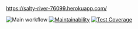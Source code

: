 https://salty-river-76099.herokuapp.com/

![Main workflow](https://github.com/ShagalovNick/php-project-lvl3/workflows/Main%20workflow/badge.svg)
[![Maintainability](https://api.codeclimate.com/v1/badges/e8c92b5ab9379046b4fd/maintainability)](https://codeclimate.com/github/ShagalovNick/php-project-lvl3/maintainability)
[![Test Coverage](https://api.codeclimate.com/v1/badges/e8c92b5ab9379046b4fd/test_coverage)](https://codeclimate.com/github/ShagalovNick/php-project-lvl3/test_coverage)